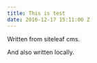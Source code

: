 ```yaml
---
title: This is test
date: 2016-12-17 15:11:00 Z
---
```


Written from siteleaf cms.

And also written locally.
